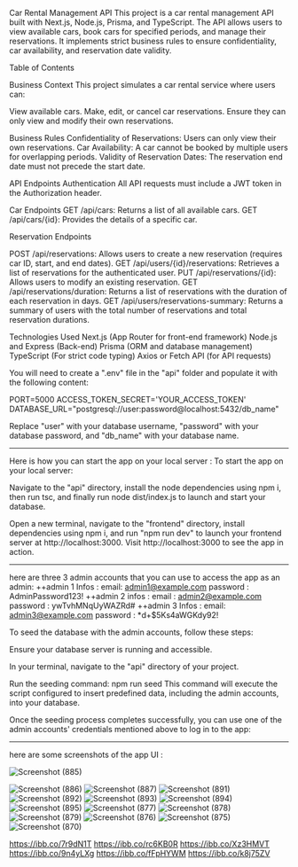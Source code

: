 Car Rental Management API
This project is a car rental management API built with Next.js, Node.js, Prisma, and TypeScript. The API allows users to view available cars, book cars for specified periods, and manage their reservations. It implements strict business rules to ensure confidentiality, car availability, and reservation date validity.

Table of Contents

Business Context
This project simulates a car rental service where users can:

View available cars.
Make, edit, or cancel car reservations.
Ensure they can only view and modify their own reservations.

Business Rules
Confidentiality of Reservations: Users can only view their own reservations.
Car Availability: A car cannot be booked by multiple users for overlapping periods.
Validity of Reservation Dates: The reservation end date must not precede the start date.

API Endpoints
Authentication
All API requests must include a JWT token in the Authorization header.

Car Endpoints
GET /api/cars: Returns a list of all available cars.
GET /api/cars/{id}: Provides the details of a specific car.

Reservation Endpoints

POST /api/reservations: Allows users to create a new reservation (requires car ID, start, and end dates).
GET /api/users/{id}/reservations: Retrieves a list of reservations for the authenticated user.
PUT /api/reservations/{id}: Allows users to modify an existing reservation.
GET /api/reservations/duration: Returns a list of reservations with the duration of each reservation in days.
GET /api/users/reservations-summary: Returns a summary of users with the total number of reservations and total reservation durations.

Technologies Used
Next.js (App Router for front-end framework)
Node.js and Express (Back-end)
Prisma (ORM and database management)
TypeScript (For strict code typing)
Axios or Fetch API (for API requests)



You will need to create a ".env" file in the "api" folder and populate it with the following content:

PORT=5000
ACCESS_TOKEN_SECRET='YOUR_ACCESS_TOKEN'
DATABASE_URL="postgresql://user:password@localhost:5432/db_name"

Replace "user" with your database username, "password" with your database password, and "db_name" with your database name.

******************************
Here is how you can start the app on your local server :
To start the app on your local server:

Navigate to the "api" directory, install the node dependencies using npm i, then run tsc, and finally run node dist/index.js to launch and start your database.

Open a new terminal, navigate to the "frontend" directory, install dependencies using npm i, and run "npm run dev" to launch your frontend server at http://localhost:3000.
Visit http://localhost:3000 to see the app in action.

******************
here are three 3 admin accounts that you can use to access the app as an admin:
++admin 1 Infos : 
email: admin1@example.com
password : AdminPassword123!
++admin 2 infos : 
email : admin2@example.com
password : ywTvhMNqUyWAZRd#
++admin 3 Infos : 
email: admin3@example.com
password : *d+$5Ks4aWGKdy92!

To seed the database with the admin accounts, follow these steps:

Ensure your database server is running and accessible.

In your terminal, navigate to the "api" directory of your project.

Run the seeding command:
npm run seed
This command will execute the script configured to insert predefined data, including the admin accounts, into your database.

Once the seeding process completes successfully, you can use one of the admin accounts' credentials mentioned above to log in to the app:

**************
here are some screenshots of the app UI : 

![Screenshot (885)](https://github.com/user-attachments/assets/eb665d27-29d7-424c-9a8d-1c6e2523703a)


![Screenshot (886)](https://github.com/user-attachments/assets/6d850394-34ac-4934-a210-47fc889a5bbb)
![Screenshot (887)](https://github.com/user-attachments/assets/41107ed2-6c92-4226-be06-07c65e46114d)
![Screenshot (891)](https://github.com/user-attachments/assets/e75782dc-889b-4d04-a14a-f5ec44e3ff9f)
![Screenshot (892)](https://github.com/user-attachments/assets/656651d8-ad1d-4247-bf57-c3d7f5819da3)
![Screenshot (893)](https://github.com/user-attachments/assets/c9e5e259-c999-43fd-80ac-993ac78a41d1)
![Screenshot (894)](https://github.com/user-attachments/assets/3fdfc4d9-8cff-4f98-b759-3b91c64cee6a)
![Screenshot (895)](https://github.com/user-attachments/assets/78b1bea2-0003-4d2a-aa0c-70ae1af5902f)
![Screenshot (877)](https://github.com/user-attachments/assets/44053f14-238d-43ed-842f-e89a8d4fe3ef)
![Screenshot (878)](https://github.com/user-attachments/assets/316c4b46-ab8b-47d3-87db-7e408c8f1811)
![Screenshot (879)](https://github.com/user-attachments/assets/6c11f46e-2bac-431e-a577-70653fea7a84)
![Screenshot (876)](https://github.com/user-attachments/assets/b7f4f93d-5711-4f27-8938-c0d13b2aadb7)
![Screenshot (875)](https://github.com/user-attachments/assets/a0d7a33c-9711-498b-ab29-fafe9eab4c7c)
![Screenshot (870)](https://github.com/user-attachments/assets/9686346f-3bb4-4678-ba95-3a2aca8a86e7)
















https://ibb.co/7r9dN1T
https://ibb.co/rc6KB0R
https://ibb.co/Xz3HMVT
https://ibb.co/9n4yLXg
https://ibb.co/fFpHYWM
https://ibb.co/k8j75ZV
